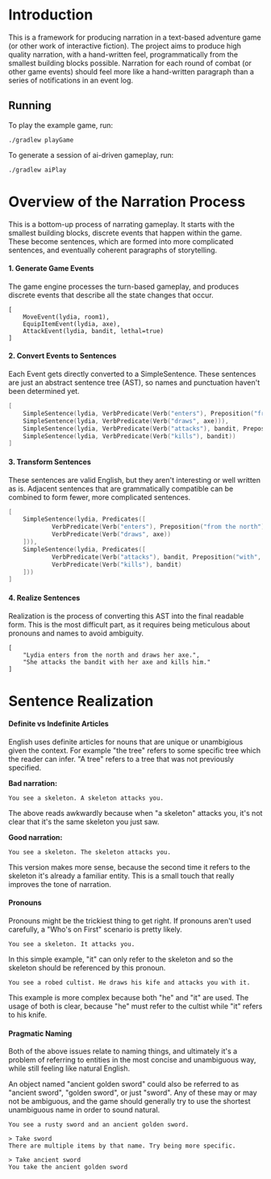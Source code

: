 # Introduction
This is a framework for producing narration in a text-based adventure game (or other work of interactive fiction). The project aims to produce high quality narration, with a hand-written feel, programmatically from the smallest building blocks possible. Narration for each round of combat (or other game events) should feel more like a hand-written paragraph than a series of notifications in an event log.

## Running
To play the example game, run:

```shell script
./gradlew playGame
```

To generate a session of ai-driven gameplay, run:

```shell script
./gradlew aiPlay
```

# Overview of the Narration Process
This is a bottom-up process of narrating gameplay. It starts with the smallest building blocks, discrete events that happen within the game. These become sentences, which are formed into more complicated sentences, and eventually coherent paragraphs of storytelling.

#### 1. Generate Game Events
The game engine processes the turn-based gameplay, and produces discrete events that describe all the state changes that occur.
```
[
    MoveEvent(lydia, room1),
    EquipItemEvent(lydia, axe),
    AttackEvent(lydia, bandit, lethal=true)
]
```
#### 2. Convert Events to Sentences
Each Event gets directly converted to a SimpleSentence. These sentences are just an abstract sentence tree (AST), so names and punctuation haven't been determined yet.
```kotlin
[
    SimpleSentence(lydia, VerbPredicate(Verb("enters"), Preposition("from the north"))),
    SimpleSentence(lydia, VerbPredicate(Verb("draws", axe))),
    SimpleSentence(lydia, VerbPredicate(Verb("attacks"), bandit, Preposition("with", axe))),
    SimpleSentence(lydia, VerbPredicate(Verb("kills"), bandit))
]
```
#### 3. Transform Sentences
These sentences are valid English, but they aren't interesting or well written as is. Adjacent sentences that are grammatically compatible can be combined to form fewer, more complicated sentences.
```kotlin
[
    SimpleSentence(lydia, Predicates([
            VerbPredicate(Verb("enters"), Preposition("from the north")),
            VerbPredicate(Verb("draws", axe))
    ])),
    SimpleSentence(lydia, Predicates([
            VerbPredicate(Verb("attacks"), bandit, Preposition("with", axe)),
            VerbPredicate(Verb("kills"), bandit)
    ]))
]
```

#### 4. Realize Sentences
Realization is the process of converting this AST into the final readable form. This is the most difficult part, as it requires being meticulous about pronouns and names to avoid ambiguity.
```
[
    "Lydia enters from the north and draws her axe.",
    "She attacks the bandit with her axe and kills him."
]
```
# Sentence Realization
#### Definite vs Indefinite Articles
English uses definite articles for nouns that are unique or unambigious given the context. For example "the tree" refers to some specific tree which the reader can infer. "A tree" refers to a tree that was not previously specified.

**Bad narration:**
```
You see a skeleton. A skeleton attacks you.
```
The above reads awkwardly because when "a skeleton" attacks you, it's not clear that it's the same skeleton you just saw.

**Good narration:**
```
You see a skeleton. The skeleton attacks you.
```
This version makes more sense, because the second time it refers to the skeleton it's already a familiar entity. This is a small touch that really improves the tone of narration.

#### Pronouns
Pronouns might be the trickiest thing to get right. If pronouns aren't used carefully, a "Who's on First" scenario is pretty likely.

```
You see a skeleton. It attacks you.
```

In this simple example, "it" can only refer to the skeleton and so the skeleton should be referenced by this pronoun.

```
You see a robed cultist. He draws his kife and attacks you with it.
```
This example is more complex because both "he" and "it" are used. The usage of both is clear, because "he" must refer to the cultist while "it" refers to his knife.

#### Pragmatic Naming
Both of the above issues relate to naming things, and ultimately it's a problem of referring to entities in the most concise and unambiguous way, while still feeling like natural English.

An object named "ancient golden sword" could also be referred to as "ancient sword", "golden sword", or just "sword". Any of these may or may not be ambiguous, and the game should generally try to use the shortest unambiguous name in order to sound natural.

```
You see a rusty sword and an ancient golden sword.

> Take sword
There are multiple items by that name. Try being more specific.

> Take ancient sword
You take the ancient golden sword
```
